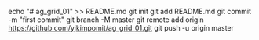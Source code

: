 echo "# ag_grid_01" >> README.md
git init
git add README.md
git commit -m "first commit"
git branch -M master
git remote add origin https://github.com/yjkimpomit/ag_grid_01.git
git push -u origin master
